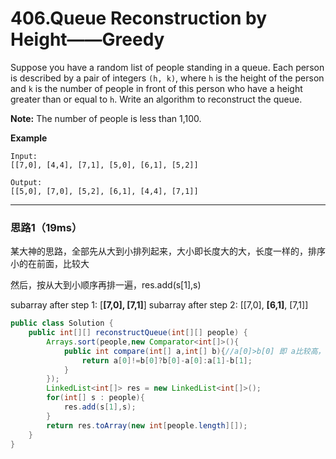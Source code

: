 # 406.Queue Reconstruction by Height——Greedy

Suppose you have a random list of people standing in a queue. Each person is described by a pair of integers `(h, k)`, where `h` is the height of the person and `k` is the number of people in front of this person who have a height greater than or equal to `h`. Write an algorithm to reconstruct the queue.

**Note:**
The number of people is less than 1,100.

**Example**

```
Input:
[[7,0], [4,4], [7,1], [5,0], [6,1], [5,2]]

Output:
[[5,0], [7,0], [5,2], [6,1], [4,4], [7,1]]
```

---

### 思路1（19ms）

某大神的思路，全部先从大到小排列起来，大小即长度大的大，长度一样的，排序小的在前面，比较大

然后，按从大到小顺序再排一遍，res.add(s[1],s)

subarray after step 1: [**[7,0], [7,1]**]
subarray after step 2: [[7,0], **[6,1]**, [7,1]]

```java
public class Solution {
    public int[][] reconstructQueue(int[][] people) {
        Arrays.sort(people,new Comparator<int[]>(){
            public int compare(int[] a,int[] b){//a[0]>b[0] 即 a比较高，要在前面；a[0]==b[0]的时候，a[1]<b[1]才在前面
                return a[0]!=b[0]?b[0]-a[0]:a[1]-b[1];
            }
        });
        LinkedList<int[]> res = new LinkedList<int[]>();
        for(int[] s : people){
            res.add(s[1],s);
        }
        return res.toArray(new int[people.length][]);
    }
}
```

